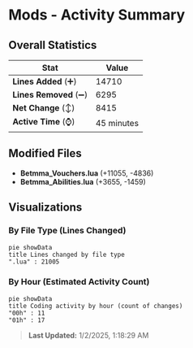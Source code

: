 # Mods - Activity Summary 

## Overall Statistics

| Stat                   | Value                                                             |
| ---------------------- | ----------------------------------------------------------------- |
| **Lines Added** (➕)   | 14710                                          |
| **Lines Removed** (➖) | 6295                                        |
| **Net Change** (↕)    | 8415                |
| **Active Time** (⌚)   | 45 minutes |


## Modified Files
- **Betmma_Vouchers.lua** (+11055, -4836)
- **Betmma_Abilities.lua** (+3655, -1459)

## Visualizations

### By File Type (Lines Changed)

```mermaid
pie showData
title Lines changed by file type
".lua" : 21005
```

### By Hour (Estimated Activity Count)

```mermaid
pie showData
title Coding activity by hour (count of changes)
"00h" : 11
"01h" : 17
```


> **Last Updated:** 1/2/2025, 1:18:29 AM